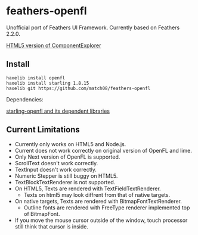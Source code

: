 # feathers-openfl
Unofficial port of Feathers UI Framework. Currently based on Feathers 2.2.0.

[HTML5 version of ComponentExplorer](https://match08.github.io/feathers-openfl/examples/ComponentsExplorer/bin/html5/bin/)

Install
-------

    haxelib install openfl
    haxelib install starling 1.8.15
    haxelib git https://github.com/match08/feathers-openfl

Dependencies:

  [starling-openfl and its dependent libraries](https://github.com/openfl/starling-openfl)

Current Limitations
-------------------

* Currently only works on HTML5 and Node.js.
* Current does not work correctly on original version of OpenFL and lime.
* Only Next version of OpenFL is supported.
* ScrollText doesn't work correctly.
* TextInput doesn't work correctly.
* Numeric Stepper is still buggy on HTML5.
* TextBlockTextRenderer is not supported.
* On HTML5, Texts are rendered with TextFieldTextRenderer.
  * Texts on html5 may look diffrent from that of native targets.
* On native targets, Texts are rendered with BitmapFontTextRenderer.
  * Outline fonts are rendered with FreeType renderer implemented top of BitmapFont.
* If you move the mouse cursor outside of the window, touch processor still think that cursor is inside.
